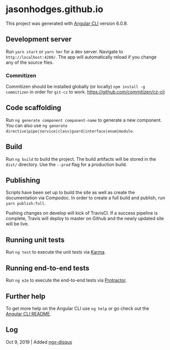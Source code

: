 # jasonhodges.github.io

This project was generated with [Angular CLI](https://github.com/angular/angular-cli) version 6.0.8.

## Development server

Run `yarn start`  or `yarn hmr` for a dev server. Navigate to `http://localhost:4200/`. The app will automatically reload if you change any of the source files.

### Commitizen
Commitizen should be installed globally (or locally) `npm install -g commitizen` in order for `git-cz` to work.
https://github.com/commitizen/cz-cli

## Code scaffolding

Run `ng generate component component-name` to generate a new component. You can also use `ng generate directive|pipe|service|class|guard|interface|enum|module`.

## Build

Run `ng build` to build the project. The build artifacts will be stored in the `dist/` directory. Use the `--prod` flag for a production build.

## Publishing

Scripts have been set up to build the site as well as create the documentation via Compodoc. In order to create a full build and publish, run `yarn publish:full`.

Pushing changes on develop will kick of TravisCI. If a success pipeline is complete, Travis will deploy to master on Github and the newly updated site will be live.

## Running unit tests

Run `ng test` to execute the unit tests via [Karma](https://karma-runner.github.io).

## Running end-to-end tests

Run `ng e2e` to execute the end-to-end tests via [Protractor](http://www.protractortest.org/).

## Further help

To get more help on the Angular CLI use `ng help` or go check out the [Angular CLI README](https://github.com/angular/angular-cli/blob/master/README.md).

## Log
Oct 9, 2019 | Added [ngx-disqus](https://github.com/MurhafSousli/ngx-disqus)
